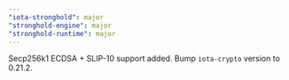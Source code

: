 ```yaml
---
"iota-stronghold": major
"stronghold-engine": major
"stronghold-runtime": major
---
```


Secp256k1 ECDSA + SLIP-10 support added.
Bump `iota-crypto` version to 0.21.2.
